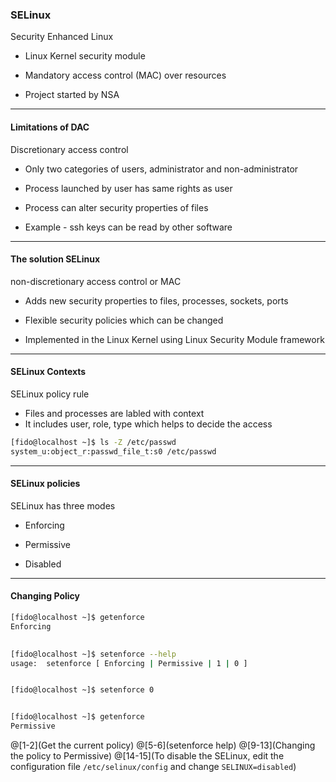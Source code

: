 ### SELinux 

Security Enhanced Linux


- Linux Kernel security module 

- Mandatory access control (MAC) over resources 

- Project started by NSA 

---

#### Limitations of DAC

Discretionary access control


- Only two categories of users, administrator and non-administrator

- Process launched by user has same rights as user

- Process can alter security properties of files

- Example - ssh keys can be read by other software

---

#### The solution SELinux

non-discretionary access control or MAC 

- Adds new security properties to files, processes, sockets, ports

- Flexible security policies which can be changed

- Implemented in the Linux Kernel using Linux Security Module framework

---

#### SELinux Contexts 

SELinux policy rule

- Files and processes are labled with context
- It includes user, role, type which helps to decide the access

```sh
[fido@localhost ~]$ ls -Z /etc/passwd
system_u:object_r:passwd_file_t:s0 /etc/passwd

```
---

#### SELinux policies 

SELinux has three modes 

- Enforcing

- Permissive

- Disabled 

---

#### Changing Policy 

```sh
[fido@localhost ~]$ getenforce
Enforcing
  

[fido@localhost ~]$ setenforce --help
usage:  setenforce [ Enforcing | Permissive | 1 | 0 ]


[fido@localhost ~]$ setenforce 0


[fido@localhost ~]$ getenforce
Permissive


```

@[1-2](Get the current policy)
@[5-6](setenforce help)
@[9-13](Changing the policy to Permissive)
@[14-15](To disable the SELinux, edit the configuration file `/etc/selinux/config` and change `SELINUX=disabled`)

